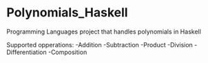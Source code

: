 # Polynomials_Haskell

Programming Languages project that handles polynomials in Haskell

Supported opperations: 
  -Addition
  -Subtraction
  -Product
  -Division
  -Differentiation
  -Composition
